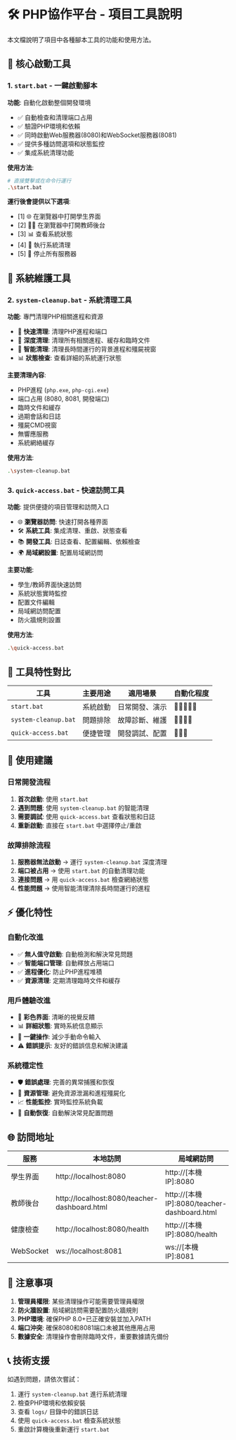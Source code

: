 # 🛠️ PHP協作平台 - 項目工具說明

本文檔說明了項目中各種腳本工具的功能和使用方法。

## 🚀 核心啟動工具

### 1. `start.bat` - 一鍵啟動腳本
**功能**: 自動化啟動整個開發環境
- ✅ 自動檢查和清理端口占用
- ✅ 驗證PHP環境和依賴
- ✅ 同時啟動Web服務器(8080)和WebSocket服務器(8081)
- ✅ 提供多種訪問選項和狀態監控
- ✅ 集成系統清理功能

**使用方法**:
```bash
# 直接雙擊或在命令行運行
.\start.bat
```

**運行後會提供以下選項**:
- [1] 🌐 在瀏覽器中打開學生界面
- [2] 👨‍🏫 在瀏覽器中打開教師後台
- [3] 📊 查看系統狀態
- [4] 🧹 執行系統清理
- [5] 🛑 停止所有服務器

## 🧹 系統維護工具

### 2. `system-cleanup.bat` - 系統清理工具
**功能**: 專門清理PHP相關進程和資源
- 🔄 **快速清理**: 清理PHP進程和端口
- 🧽 **深度清理**: 清理所有相關進程、緩存和臨時文件
- 🎯 **智能清理**: 清理長時間運行的背景進程和殭屍視窗
- 📊 **狀態檢查**: 查看詳細的系統運行狀態

**主要清理內容**:
- PHP進程 (`php.exe`, `php-cgi.exe`)
- 端口占用 (8080, 8081, 開發端口)
- 臨時文件和緩存
- 過期會話和日誌
- 殭屍CMD視窗
- 無響應服務
- 系統網絡緩存

**使用方法**:
```bash
.\system-cleanup.bat
```

### 3. `quick-access.bat` - 快速訪問工具
**功能**: 提供便捷的項目管理和訪問入口
- 🌐 **瀏覽器訪問**: 快速打開各種界面
- 🛠️ **系統工具**: 集成清理、重啟、狀態查看
- 📚 **開發工具**: 日誌查看、配置編輯、依賴檢查
- 🌍 **局域網設置**: 配置局域網訪問

**主要功能**:
- 學生/教師界面快速訪問
- 系統狀態實時監控
- 配置文件編輯
- 局域網訪問配置
- 防火牆規則設置

**使用方法**:
```bash
.\quick-access.bat
```

## 🔧 工具特性對比

| 工具 | 主要用途 | 適用場景 | 自動化程度 |
|------|----------|----------|------------|
| `start.bat` | 系統啟動 | 日常開發、演示 | 🌟🌟🌟🌟🌟 |
| `system-cleanup.bat` | 問題排除 | 故障診斷、維護 | 🌟🌟🌟🌟 |
| `quick-access.bat` | 便捷管理 | 開發調試、配置 | 🌟🌟🌟 |

## 🎯 使用建議

### 日常開發流程
1. **首次啟動**: 使用 `start.bat`
2. **遇到問題**: 使用 `system-cleanup.bat` 的智能清理
3. **需要調試**: 使用 `quick-access.bat` 查看狀態和日誌
4. **重新啟動**: 直接在 `start.bat` 中選擇停止/重啟

### 故障排除流程
1. **服務器無法啟動** → 運行 `system-cleanup.bat` 深度清理
2. **端口被占用** → 使用 `start.bat` 的自動清理功能
3. **連接問題** → 用 `quick-access.bat` 檢查網絡狀態
4. **性能問題** → 使用智能清理清除長時間運行的進程

## ⚡ 優化特性

### 自動化改進
- ✅ **無人值守啟動**: 自動檢測和解決常見問題
- ✅ **智能端口管理**: 自動釋放占用端口
- ✅ **進程優化**: 防止PHP進程堆積
- ✅ **資源清理**: 定期清理臨時文件和緩存

### 用戶體驗改進
- 🎨 **彩色界面**: 清晰的視覺反饋
- 📊 **詳細狀態**: 實時系統信息顯示
- 🔄 **一鍵操作**: 減少手動命令輸入
- ⚠️ **錯誤提示**: 友好的錯誤信息和解決建議

### 系統穩定性
- 🛡️ **錯誤處理**: 完善的異常捕獲和恢復
- 🧹 **資源管理**: 避免資源泄漏和進程殭屍化
- 📈 **性能監控**: 實時監控系統負載
- 🔄 **自動恢復**: 自動解決常見配置問題

## 🌐 訪問地址

| 服務 | 本地訪問 | 局域網訪問 |
|------|----------|------------|
| 學生界面 | http://localhost:8080 | http://[本機IP]:8080 |
| 教師後台 | http://localhost:8080/teacher-dashboard.html | http://[本機IP]:8080/teacher-dashboard.html |
| 健康檢查 | http://localhost:8080/health | http://[本機IP]:8080/health |
| WebSocket | ws://localhost:8081 | ws://[本機IP]:8081 |

## 🚨 注意事項

1. **管理員權限**: 某些清理操作可能需要管理員權限
2. **防火牆設置**: 局域網訪問需要配置防火牆規則
3. **PHP環境**: 確保PHP 8.0+已正確安裝並加入PATH
4. **端口沖突**: 確保8080和8081端口未被其他應用占用
5. **數據安全**: 清理操作會刪除臨時文件，重要數據請先備份

## 📞 技術支援

如遇到問題，請依次嘗試：
1. 運行 `system-cleanup.bat` 進行系統清理
2. 檢查PHP環境和依賴安裝
3. 查看 `logs/` 目錄中的錯誤日誌
4. 使用 `quick-access.bat` 檢查系統狀態
5. 重啟計算機後重新運行 `start.bat` 